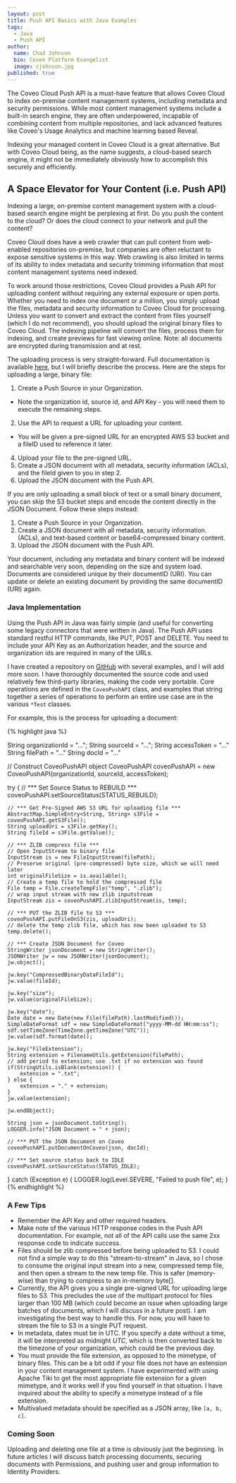 ```yaml
---
layout: post
title: Push API Basics with Java Examples
tags:
  - Java
  - Push API
author:
  name: Chad Johnson
  bio: Coveo Platform Evangelist
  image: cjohnson.jpg
published: true
---
```


The Coveo Cloud Push API is a must-have feature that allows Coveo Cloud to index on-premise content management systems, including metadata and security permissions. While most content management systems include a built-in search engine, they are often underpowered, incapable of combining content from multiple repositories, and lack advanced features like Coveo's Usage Analytics and machine learning based Reveal.

<!-- more -->

Indexing your managed content in Coveo Cloud is a great alternative.  But with Coveo Cloud being, as the name suggests, a cloud-based search engine, it might not be immediately obviously how to accomplish this securely and efficiently.

## A Space Elevator for Your Content (i.e. Push API)

Indexing a large, on-premise content management system with a cloud-based search engine might be perplexing at first.  Do you push the content to the cloud?  Or does the cloud connect to your network and pull the content?  

Coveo Cloud does have a web crawler that can pull content from web-enabled repositories on-premise, but companies are often reluctant to expose sensitive systems in this way.  Web crawling is also limited in terms of its ability to index metadata and security trimming information that most content management systems need indexed.  

To work around those restrictions, Coveo Cloud provides a Push API for uploading content without requiring any external exposure or open ports.  Whether you need to index one document or a million, you simply upload the files, metadata and security information to Coveo Cloud for processing.  Unless you want to convert and extract the content from files yourself (which I do not recommend), you should upload the original binary files to Coveo Cloud.  The indexing pipeline will convert the files, process them for indexing, and create previews for fast viewing online.  Note: all documents are encrypted during transmission and at rest.

The uploading process is very straight-forward.  Full documentation is available [here](https://developers.coveo.com/display/CloudPlatform/Push+API+Usage+Overview), but I will briefly describe the process.  Here are the steps for uploading a large, binary file:

1. Create a Push Source in your Organization.
 * Note the organization id, source id, and API Key - you will need them to execute the remaining steps.
2. Use the API to request a URL for uploading your content.
 * You will be given a pre-signed URL for an encrypted AWS S3 bucket and a fileID used to reference it later.
4. Upload your file to the pre-signed URL.
5. Create a JSON document with all metadata, security information (ACLs), and the fileId given to you in step 2.
6. Upload the JSON document with the Push API.

If you are only uploading a small block of text or a small binary document, you can skip the S3 bucket steps and encode the content directly in the JSON Document.  Follow these steps instead:

1. Create a Push Source in your Organization.
2. Create a JSON document with all metadata, security information. (ACLs), and text-based content or base64-compressed binary content.
3. Upload the JSON document with the Push API.

Your document, including any metadata and binary content will be indexed and searchable very soon, depending on the size and system load.  Documents are considered unique by their documentID (URI).  You can update or delete an existing document by providing the same documentID (URI) again.

### Java Implementation

Using the Push API in Java was fairly simple (and useful for converting some legacy connectors that were written in Java).  The Push API uses standard restful HTTP commands, like PUT, POST and DELETE.  You need to include your API Key as an Authorization header, and the source and organization ids are required in many of the URLs.  

I have created a repository on [GitHub](https://github.com/coveo/pushapi-java) with several examples, and I will add more soon.  I have thoroughly documented the source code and used relatively few third-party libraries, making the code very portable.  Core operations are defined in the `CoveoPushAPI` class, and examples that string together a series of operations to perform an entire use case are in the various `*Test` classes.

For example, this is the process for uploading a document:

{% highlight java %}

String organizationId = "...";
String sourceId = "...";
String accessToken = "..."
String filePath = "..."
String docId = "..."

// Construct CoveoPushAPI object
CoveoPushAPI coveoPushAPI = new CoveoPushAPI(organizationId, sourceId, accessToken);

try {
    // *** Set Source Status to REBUILD ***
    coveoPushAPI.setSourceStatus(STATUS_REBUILD);

    // *** Get Pre-Signed AWS S3 URL for uploading file ***
    AbstractMap.SimpleEntry<String, String> s3File = coveoPushAPI.getS3File();
    String uploadUri = s3File.getKey();
    String fileId = s3File.getValue();

    // *** ZLIB compress file ***
    // Open InputStream to binary file
    InputStream is = new FileInputStream(filePath);
    // Preserve original (pre-compressed) byte size, which we will need later
    int originalFileSize = is.available();
    // Create a temp file to hold the compressed file
    File temp = File.createTempFile("temp", ".zlib");
    // wrap input stream with new zlib inputstream
    InputStream zis = coveoPushAPI.zlibInputStream(is, temp);

    // *** PUT the ZLIB file to S3 ***
    coveoPushAPI.putFileOnS3(zis, uploadUri);
    // delete the temp zlib file, which has now been uploaded to S3
    temp.delete();

    // *** Create JSON Document for Coveo
    StringWriter jsonDocument = new StringWriter();
    JSONWriter jw = new JSONWriter(jsonDocument);
    jw.object();

    jw.key("CompressedBinaryDataFileId");
    jw.value(fileId);

    jw.key("size");
    jw.value(originalFileSize);

    jw.key("date");
    Date date = new Date(new File(filePath).lastModified());
    SimpleDateFormat sdf = new SimpleDateFormat("yyyy-MM-dd HH:mm:ss");
    sdf.setTimeZone(TimeZone.getTimeZone("UTC"));
    jw.value(sdf.format(date));

    jw.key("FileExtension");
    String extension = FilenameUtils.getExtension(filePath);
    // add period to extension; use .txt if no extension was found
    if(StringUtils.isBlank(extension)) {
        extension = ".txt";
    } else {
        extension = "." + extension;
    }
    jw.value(extension);

    jw.endObject();

    String json = jsonDocument.toString();
    LOGGER.info("JSON Document = " + json);

    // *** PUT the JSON Document on Coveo
    coveoPushAPI.putDocumentOnCoveo(json, docId);

    // *** Set source status back to IDLE
    coveoPushAPI.setSourceStatus(STATUS_IDLE);


} catch (Exception e) {
    LOGGER.log(Level.SEVERE, "Failed to push file", e);
}
{% endhighlight %}

### A Few Tips

* Remember the API Key and other required headers.
* Make note of the various HTTP response codes in the Push API documentation.  For example, not all of the API calls use the same 2xx response code to indicate success.
* Files should be zlib compressed before being uploaded to S3.  I could not find a simple way to do this "stream-to-stream" in Java, so I chose to consume the original input stream into a new, compressed temp file, and then open a stream to the new temp file.  This is safer (memory-wise) than trying to compress to an in-memory byte[].
* Currently, the API gives you a single pre-signed URL for uploading large files to S3.  This precludes the use of the multipart protocol for files larger than 100 MB (which could become an issue when uploading large batches of documents, which I will discuss in a future post).  I am investigating the best way to handle this.  For now, you will have to stream the file to S3 in a single PUT request.
* In metadata, dates must be in UTC.  If you specify a date without a time, it will be interpreted as midnight *UTC*, which is then converted back to the timezone of your organization, which could be the previous day.
* You must provide the file extension, as opposed to the mimetype, of binary files.  This can be a bit odd if your file does not have an extension in your content management system.  I have experimented with using Apache Tiki to get the most appropriate file extension for a given mimetype, and it works well if you find yourself in that situation.  I have inquired about the ability to specify a mimetype instead of a file extension.
* Multivalued metadata should be specified as a JSON array, like `[a, b, c]`.

### Coming Soon

Uploading and deleting one file at a time is obviously just the beginning.  In future articles I will discuss batch processing documents, securing documents with Permissions, and pushing user and group information to Identity Providers.
